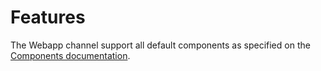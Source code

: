 # Features

The Webapp channel support all default components as specified on the [Components documentation](../../key-concepts/sending-receiving-messages/#message-types).


